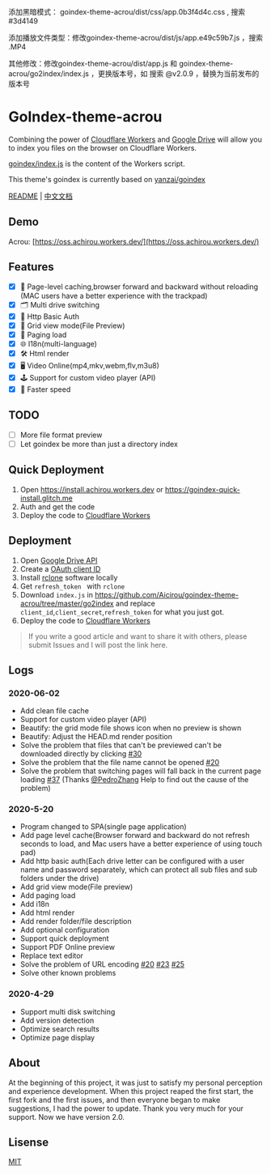 添加黑暗模式： goindex-theme-acrou/dist/css/app.0b3f4d4c.css , 搜索 #3d4149

添加播放文件类型：修改goindex-theme-acrou/dist/js/app.e49c59b7.js ，搜索 .MP4

其他修改：修改goindex-theme-acrou/dist/app.js 和 goindex-theme-acrou/go2index/index.js ，更换版本号，如 搜索 @v2.0.9 ，替换为当前发布的版本号

# GoIndex-theme-acrou 
Combining the power of [Cloudflare Workers](https://workers.cloudflare.com/) and [Google Drive](https://www.google.com/drive/) will allow you to index you files on the browser on Cloudflare Workers.    

[goindex/index.js](https://github.com/Aicirou/goindex-theme-acrou/go2index) is the content of the Workers script.  

This theme's goindex is currently based on [yanzai/goindex](https://github.com/yanzai/goindex/)

[README](README.md) | [中文文档](README_zh.md)

## Demo  

Acrou: [https://oss.achirou.workers.dev/](https://oss.achirou.workers.dev/) 

## Features

- [x] 👑 Page-level caching,browser forward and backward without reloading (MAC users have a better experience with the trackpad)
- [x] 🗂 Multi drive switching
- [x] 🔐 Http Basic Auth
- [x] 🎨 Grid view mode(File Preview)
- [x] 🎯 Paging load
- [x] 🌐 I18n(multi-language)
- [x] 🛠 Html render 
- [x] 🖥 Video Online(mp4,mkv,webm,flv,m3u8)
- [x] 🕹 Support for custom video player (API)
- [x] 🚀 Faster speed

## TODO

- [ ] More file format preview
- [ ] Let goindex be more than just a directory index

## Quick Deployment

1. Open https://install.achirou.workers.dev or https://goindex-quick-install.glitch.me  
2. Auth and get the code  
3. Deploy the code to [Cloudflare Workers](https://www.cloudflare.com/)

## Deployment  

1. Open [Google Drive API](https://console.developers.google.com/apis/api/drive.googleapis.com/overview)
2. Create a [OAuth client ID](https://console.developers.google.com/apis/credentials/oauthclient)
3. Install [rclone](https://rclone.org/downloads/) software locally
4. Get `refresh_token ` with `rclone`
5. Download `index.js` in https://github.com/Aicirou/goindex-theme-acrou/tree/master/go2index and replace `client_id`,`client_secret`,`refresh_token` for what you just got.
6. Deploy the code to [Cloudflare Workers](https://www.cloudflare.com/)

> If you write a good article and want to share it with others, please submit Issues and I will post the link here.

## Logs

### 2020-06-02

- Add clean file cache
- Support for custom video player (API)
- Beautify: the grid mode file shows icon when no preview is shown
- Beautify: Adjust the HEAD.md render position
- Solve the problem that files that can't be previewed can't be downloaded directly by clicking [#30](https://github.com/Aicirou/goindex-theme-acrou/issues/30)
- Solve the problem that the file name cannot be opened [#20](https://github.com/Aicirou/goindex-theme-acrou/issues/20)
- Solve the problem that switching pages will fall back in the current page loading [#37](https://github.com/Aicirou/goindex-theme-acrou/issues/37) (Thanks [@PedroZhang](https://github.com/PedroZhang) Help to find out the cause of the problem)

### 2020-5-20

- Program changed to SPA(single page application)
- Add page level cache(Browser forward and backward do not refresh seconds to load, and Mac users have a better experience of using touch pad)
- Add http basic auth(Each drive letter can be configured with a user name and password separately, which can protect all sub files and sub folders under the drive)
- Add  grid view mode(File preview)
- Add paging load
- Add  i18n
- Add html render 
- Add render folder/file description
- Add optional configuration
- Support quick deployment
- Support PDF Online preview
- Replace text editor
- Solve the problem of URL encoding [#20](https://github.com/Aicirou/goindex-theme-acrou/issues/20) [#23](https://github.com/Aicirou/goindex-theme-acrou/issues/23) [#25](https://github.com/Aicirou/goindex-theme-acrou/issues/25)
- Solve other known problems

### 2020-4-29

- Support multi disk switching
- Add version detection
- Optimize search results
- Optimize page display

## About

At the beginning of this project, it was just to satisfy my personal perception and experience development. When this project reaped the first start, the first fork and the first issues, and then everyone began to make suggestions, I had the power to update. Thank you very much for your support. Now we have version 2.0.

## Lisense

[MIT](LICENSE)

